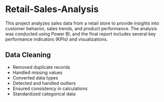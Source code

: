 # Retail-Sales-Analysis
   This project analyzes sales data from a retail store to provide insights into customer behavior, sales trends, and product performance. The analysis was conducted using Power BI, and the final report includes several key performance indicators (KPIs) and visualizations.

## Data Cleaning

- Removed duplicate records
- Handled missing values
- Converted data types
- Detected and handled outliers
- Ensured consistency in calculations
- Standardized categorical data
